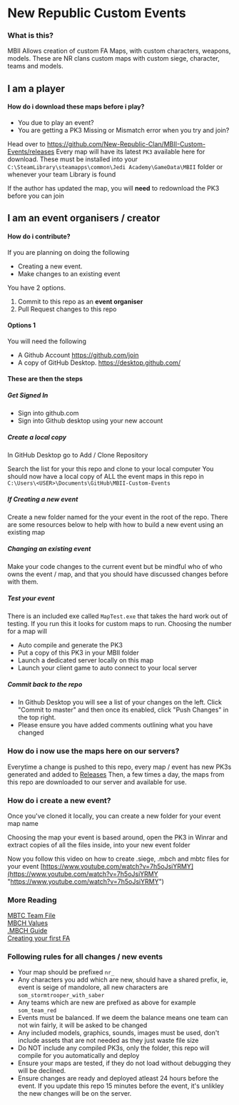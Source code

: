 
# New Republic Custom Events
### What is this?
MBII Allows creation of custom FA Maps, with custom characters, weapons, models.
These are NR clans custom maps with custom siege, character, teams and models.

## I am a player
#### How do i download these maps before i play?
- You due to play an event?
- You are getting a PK3 Missing or Mismatch error when you try and join?

Head over to https://github.com/New-Republic-Clan/MBII-Custom-Events/releases
Every map will have its latest `PK3` available here for download. These must be installed into your `C:\SteamLibrary\steamapps\common\Jedi Academy\GameData\MBII` folder or whenever your team Library is found

If the author has updated the map, you will **need** to redownload the PK3 before you can join


## I am an event organisers / creator

#### How do i contribute?
If you are planning on doing the following

- Creating a new event. 
- Make changes to an existing event

You have 2 options. 
1. Commit to this repo as an **event organiser**
2. Pull Request changes to this repo

#### Options 1

You will need the following
- A Github Account https://github.com/join
- A copy of GitHub Desktop. https://desktop.github.com/

#### These are then the steps

##### Get Signed In

- Sign into github.com
- Sign into Github desktop using your new account

##### Create a local copy

In GitHub Desktop go to Add / Clone Repository

Search the list for your this repo and clone to your local computer
You should now have a local copy of ALL the event maps in this repo in
`C:\Users\<USER>\Documents\GitHub\MBII-Custom-Events`

##### If Creating a new event
Create a new folder named for the your event in the root of the repo. 
There are some resources below to help with how to build a new event using an existing map

##### Changing an existing event
Make your code changes to the current event but be mindful who of who owns the event / map, and that you should have discussed changes before with them. 

##### Test your event

There is an included exe called `MapTest.exe` that takes the hard work out of testing. 
If you run this it looks for custom maps to run. 
Choosing the number for a map will

- Auto compile and generate the PK3
- Put a copy of this PK3 in your MBII folder
- Launch a dedicated server locally on this map
- Launch your client game to auto connect to your local server

##### Commit back to the repo
- In Github Desktop you will see a list of your changes on the left. Click "Commit to master" and then once its enabled, click "Push Changes" in the top right. 
- Please ensure you have added comments outlining what you have changed

### How do i now use the maps here on our servers?
Everytime a change is pushed to this repo, every map / event has new PK3s generated and added to [Releases](https://github.com/New-Republic-Clan/MBII-Custom-Events/releases)
Then, a few times a day, the maps from this repo are downloaded to our server and available for use. 

### How do i create a new event?

Once you've cloned it locally, you can create a new folder for your event map name

Choosing the map your event is based around, open the PK3 in Winrar and extract copies of all the files inside, into your new event folder 

Now you follow this video on how to create .siege, .mbch and mbtc files for your event
[https://www.youtube.com/watch?v=7h5oJsiYRMY](https://www.youtube.com/watch?v=7h5oJsiYRMY "https://www.youtube.com/watch?v=7h5oJsiYRMY")

### More Reading
[MBTC Team File](https://moviebattles.fandom.com/wiki/MBTC_Team_File)  
[MBCH Values](https://moviebattles.fandom.com/wiki/MBCH_Values)  
[.MBCH Guide](https://moviebattles.fandom.com/wiki/.MBCH_Guide)  
[Creating your first FA](https://moviebattles.fandom.com/wiki/Creating_your_first_FA)

### Following rules for all changes / new events

- Your map should be prefixed `nr_`
- Any characters you add which are new, should have a shared prefix, ie, event is seige of mandolore, all new characters are `som_stormtrooper_with_saber`
- Any teams which are new are prefixed as above for example `som_team_red`
- Events must be balanced. If we deem the balance means one team can not win fairly, it will be asked to be changed
- Any included models, graphics, sounds, images must be used, don't include assets that are not needed as they just waste file size
- Do NOT include any compiled PK3s, only the folder, this repo will compile for you automatically and deploy
- Ensure your maps are tested, if they do not load without debugging they will be declined. 
- Ensure changes are ready and deployed atleast 24 hours before the event. If you update this repo 15 minutes before the event, it's unlikley the new changes will be on the server. 

